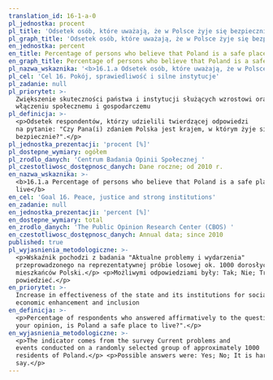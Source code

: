 ```yaml
---
translation_id: 16-1-a-0
pl_jednostka: procent
pl_title: 'Odsetek osób, które uważają, że w Polsce żyje się bezpiecznie'
pl_graph_title: 'Odsetek osób, które uważają, że w Polsce żyje się bezpiecznie'
en_jednostka: percent
en_title: Percentage of persons who believe that Poland is a safe place to live
en_graph_title: Percentage of persons who believe that Poland is a safe place to live
pl_nazwa_wskaznika: '<b>16.1.a Odsetek osób, które uważają, że w Polsce żyje się bezpiecznie</b>'
pl_cel: 'Cel 16. Pokój, sprawiedliwość i silne instytucje'
pl_zadanie: null
pl_priorytet: >-
  Zwiększenie skuteczności państwa i instytucji służących wzrostowi oraz
  włączeniu społecznemu i gospodarczemu
pl_definicja: >-
  <p>Odsetek respondentów, którzy udzielili twierdzącej odpowiedzi
  na pytanie: "Czy Pana(i) zdaniem Polska jest krajem, w którym żyje się
  bezpiecznie?".</p>
pl_jednostka_prezentacji: 'procent [%]'
pl_dostepne_wymiary: ogółem
pl_zrodlo_danych: 'Centrum Badania Opinii Społecznej '
pl_czestotliwosc_dostępnosc_danych: Dane roczne; od 2010 r.
en_nazwa_wskaznika: >-
  <b>16.1.a Percentage of persons who believe that Poland is a safe place to
  live</b>
en_cel: 'Goal 16. Peace, justice and strong institutions'
en_zadanie: null
en_jednostka_prezentacji: 'percent [%]'
en_dostepne_wymiary: total
en_zrodlo_danych: 'The Public Opinion Research Center (CBOS) '
en_czestotliwosc_dostępnosc_danych: Annual data; since 2010
published: true
pl_wyjasnienia_metodologiczne: >-
  <p>Wskaźnik pochodzi z badania "Aktualne problemy i wydarzenia"
  przeprowadzonego na reprezentatywnej próbie losowej ok. 1000 dorosłych
  mieszkańców Polski.</p> <p>Możliwymi odpowiedziami były: Tak; Nie; Trudno
  powiedzieć.</p>
en_priorytet: >-
  Increase in effectiveness of the state and its institutions for social and
  economic enhancement and inclusion
en_definicja: >-
  <p>Percentage of respondents who answered affirmatively to the question: "In
  your opinion, is Poland a safe place to live?".</p>
en_wyjasnienia_metodologiczne: >-
  <p>The indicator comes from the survey Current problems and
  events conducted on a randomly selected group of approximately 1000
  residents of Poland.</p> <p>Possible answers were: Yes; No; It is hard to
  say.</p>
---
```

